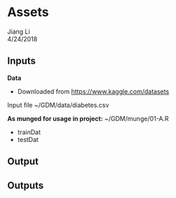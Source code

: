 # Assets
Jiang Li  
4/24/2018  



## Inputs

**Data**

- Downloaded from https://www.kaggle.com/datasets

Input file
~/GDM/data/diabetes.csv

**As munged for usage in project:**
~/GDM/munge/01-A.R

- trainDat
- testDat

## Output







## Outputs
